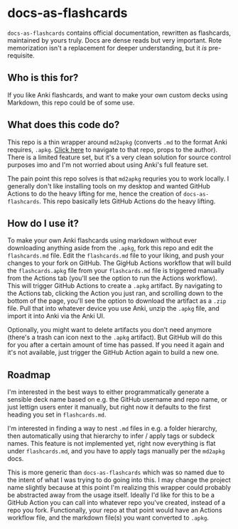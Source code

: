 # docs-as-flashcards

`docs-as-flashcards` contains official documentation, rewritten as flashcards, maintained by yours truly. Docs are dense reads but very important. Rote memorization isn't a replacement for deeper understanding, but it *is* pre-requisite.

## Who is this for?

If you like Anki flashcards, and want to make your own custom decks using Markdown, this repo could be of some use.

## What does this code do?

This repo is a thin wrapper around `md2apkg` (converts `.md` to the format Anki requires, `.apkg`. [Click here](https://github.com/Steve2955/md2apkg) to navigate to that repo, props to the author). There is a limited feature set, but it's a very clean solution for source control purposes imo and I'm not worried about using Anki's full feature set.

The pain point this repo solves is that `md2apkg` requries you to work locally. I generally don't like installing tools on my desktop and wanted GitHub Actions to do the heavy lifting for me, hence the creation of `docs-as-flashcards`. This repo basically lets GitHub Actions do the heavy lifting.

## How do I use it?

To make your own Anki flashcards using markdown without ever downloading anything aside from the `.apkg`, fork this repo and edit the `flashcards.md` file. Edit the `flashcards.md` file to your liking, and push your changes to your fork on GitHub. The GigHub Actions workflow that will build the `flashcards.apkg` file from your `flashcards.md` file is triggered manually from the Actions tab (you'll see the option to run the Actions workflow). This will trigger GitHub Actions to create a `.apkg` artifact. By navigating to the Actions tab, clicking the Action you just ran, and scrolling down to the bottom of the page, you'll see the option to download the artifact as a `.zip` file. Pull that into whatever device you use Anki, unzip the `.apkg` file, and import it into Anki via the Anki UI.

Optionally, you might want to delete artifacts you don't need anymore (there's a trash can icon next to the `.apkg` artifact). But GitHub will do this for you after a certain amount of time has passed. If you need it again and it's not available, just trigger the GitHub Action again to build a new one.

## Roadmap

I'm interested in the best ways to either programmatically generate a sensible deck name based on e.g. the GitHub username and repo name, or just lettign users enter it manually, but right now it defaults to the first heading you set in `flashcards.md`.

I'm interested in finding a way to nest `.md` files in e.g. a folder hierarchy, then automatically using that hierarchy to infer / apply tags or subdeck names. This feature is not implemented yet, right now everything is flat under `flashcards.md`, and you have to apply tags manually per the `md2apkg` docs.

This is more generic than `docs-as-flashcards` which was so named due to the intent of what I was trying to do going into this.  I may change the project name slightly because at this point I'm realizing this wrapper could probably be abstracted away from the usage itself. Ideally I'd like for this to be a GitHub Action you can call into whatever repo you've created, instead of a repo you fork. Functionally, your repo at that point would have an Actions workflow file, and the markdown file(s) you want converted to `.apkg`.
